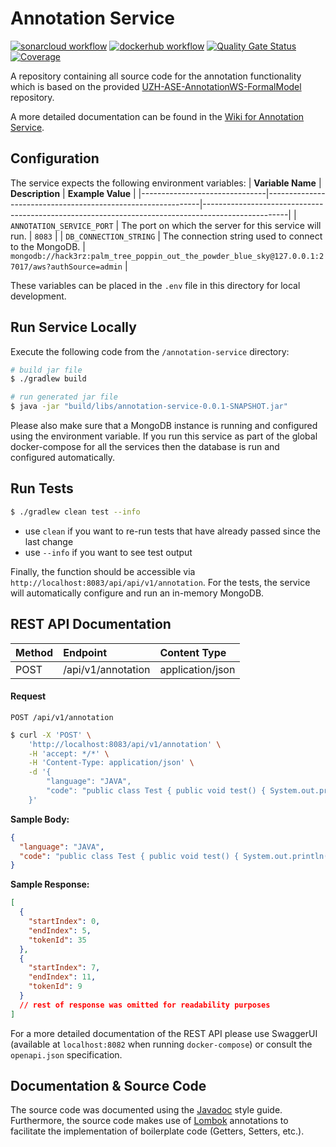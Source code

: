 # Annotation Service


[![sonarcloud workflow](https://github.com/Hack3rz-Official/annotation-web-service/actions/workflows/annotation-service-dockerhub.yml/badge.svg)](https://github.com/Hack3rz-Official/annotation-web-service/actions/workflows/annotation-service-sonarcloud.yml)
[![dockerhub workflow](https://github.com/Hack3rz-Official/annotation-web-service/actions/workflows/annotation-service-sonarcloud.yml/badge.svg)](https://github.com/Hack3rz-Official/annotation-web-service/actions/workflows/annotation-service-dockerhub.yml)
[![Quality Gate Status](https://sonarcloud.io/api/project_badges/measure?project=annotation-service&metric=alert_status)](https://sonarcloud.io/summary/new_code?id=annotation-service)
[![Coverage](https://sonarcloud.io/api/project_badges/measure?project=annotation-service&metric=coverage)](https://sonarcloud.io/summary/new_code?id=annotation-service)

A repository containing all source code for the annotation functionality which is based on the provided [UZH-ASE-AnnotationWS-FormalModel](https://github.com/MEPalma/UZH-ASE-AnnotationWS-FormalModel) repository.

A more detailed documentation can be found in the [Wiki for Annotation Service](https://github.com/Hack3rz-Official/annotation-web-service/wiki/Annotation-Service).

## Configuration
The service expects the following environment variables:
| **Variable Name**             | **Description**                                             | **Example Value**                                                                                 |
|-------------------------------|-------------------------------------------------------------|---------------------------------------------------------------------------------------------------|
| `ANNOTATION_SERVICE_PORT`     | The port on which the server for this service will run.     | `8083`                                                                                            |
| `DB_CONNECTION_STRING`        | The connection string used to connect to the MongoDB.       | `mongodb://hack3rz:palm_tree_poppin_out_the_powder_blue_sky@127.0.0.1:27017/aws?authSource=admin` |

These variables can be placed in the `.env` file in this directory for local development. 

## Run Service Locally
Execute the following code from the `/annotation-service` directory:

```bash
# build jar file
$ ./gradlew build

# run generated jar file
$ java -jar "build/libs/annotation-service-0.0.1-SNAPSHOT.jar"
```

Please also make sure that a MongoDB instance is running and configured using the environment variable. If you run this service as part of the global docker-compose for all the services then the database is run and configured automatically.

## Run Tests
```bash
$ ./gradlew clean test --info
```
- use `clean` if you want to re-run tests that have already passed since the last change
- use `--info` if you want to see test output

Finally, the function should be accessible via `http://localhost:8083/api/api/v1/annotation`.
For the tests, the service will automatically configure and run an in-memory MongoDB.

## **REST API Documentation**

| Method | Endpoint           | Content Type     |
|:-------|:-------------------|:-----------------|
| POST   | /api/v1/annotation | application/json |

#### Request

`POST /api/v1/annotation`
```bash
$ curl -X 'POST' \
    'http://localhost:8083/api/v1/annotation' \
    -H 'accept: */*' \
    -H 'Content-Type: application/json' \
    -d '{
        "language": "JAVA",
        "code": "public class Test { public void test() { System.out.println(\"Hello World\"); } }"
    }'
```
**Sample Body:**
```json
{
  "language": "JAVA",
  "code": "public class Test { public void test() { System.out.println('Hello World'); } }"
}
```
**Sample Response:**
```json
[
  {
    "startIndex": 0,
    "endIndex": 5,
    "tokenId": 35
  },
  {
    "startIndex": 7,
    "endIndex": 11,
    "tokenId": 9
  }
  // rest of response was omitted for readability purposes
]
```
For a more detailed documentation of the REST API please use SwaggerUI (available at `localhost:8082` when running `docker-compose`) or consult the `openapi.json` specification.


## Documentation & Source Code
The source code was documented using the [Javadoc](https://www.oracle.com/technical-resources/articles/java/javadoc-tool.html#styleguide) style guide. Furthermore, the source code makes use of [Lombok](https://projectlombok.org/) annotations to facilitate the implementation of boilerplate code (Getters, Setters, etc.). 